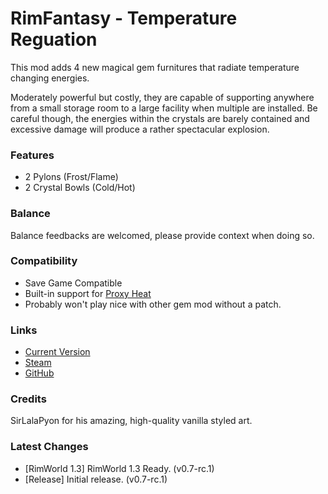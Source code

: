 # RimFantasy - Temperature Reguation

This mod adds 4 new magical gem furnitures that radiate temperature changing energies.

Moderately powerful but costly, they are capable of supporting anywhere from a small storage room to a large facility when multiple are installed. Be careful though, the energies within the crystals are barely contained and excessive damage will produce a rather spectacular explosion.

### Features

- 2 Pylons (Frost/Flame)
- 2 Crystal Bowls (Cold/Hot)

### Balance

Balance feedbacks are welcomed, please provide context when doing so.

### Compatibility

- Save Game Compatible
- Built-in support for [Proxy Heat](https://steamcommunity.com/sharedfiles/filedetails/?id=2365526329)
- Probably won't play nice with other gem mod without a patch.

### Links

- [Current Version](https://github.com/Sierra0003/RimFantasy---Temperature-Pylons/releases/tag/v0.7-rc.1)
- [Steam](https://steamcommunity.com/sharedfiles/filedetails/?id=1234567890)
- [GitHub](https://github.com/Sierra0003/RimFantasy---Temperature-Pylons)

### Credits

SirLalaPyon for his amazing, high-quality vanilla styled art.

### Latest Changes

- [RimWorld 1.3] RimWorld 1.3 Ready. (v0.7-rc.1)
- [Release] Initial release. (v0.7-rc.1)